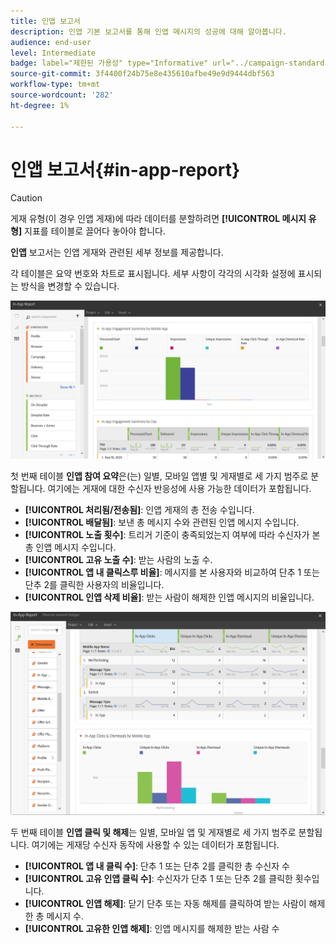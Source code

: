 ```yaml
---
title: 인앱 보고서
description: 인앱 기본 보고서를 통해 인앱 메시지의 성공에 대해 알아봅니다.
audience: end-user
level: Intermediate
badge: label="제한된 가용성" type="Informative" url="../campaign-standard-migration-home.md" tooltip="마이그레이션된 사용자 Campaign Standard으로 제한됨"
source-git-commit: 3f4400f24b75e8e435610afbe49e9d9444dbf563
workflow-type: tm+mt
source-wordcount: '282'
ht-degree: 1%

---
```


# 인앱 보고서{#in-app-report}

>[!CAUTION]
>
>게재 유형(이 경우 인앱 게재)에 따라 데이터를 분할하려면 **[!UICONTROL 메시지 유형]** 지표를 테이블로 끌어다 놓아야 합니다.

**인앱** 보고서는 인앱 게재와 관련된 세부 정보를 제공합니다.

각 테이블은 요약 번호와 차트로 표시됩니다. 세부 사항이 각각의 시각화 설정에 표시되는 방식을 변경할 수 있습니다.

![](assets/inapp_report.png)

첫 번째 테이블 **인앱 참여 요약**&#x200B;은(는) 일별, 모바일 앱별 및 게재별로 세 가지 범주로 분할됩니다. 여기에는 게재에 대한 수신자 반응성에 사용 가능한 데이터가 포함됩니다.

* **[!UICONTROL 처리됨/전송됨]**: 인앱 게재의 총 전송 수입니다.
* **[!UICONTROL 배달됨]**: 보낸 총 메시지 수와 관련된 인앱 메시지 수입니다.
* **[!UICONTROL 노출 횟수]**: 트리거 기준이 충족되었는지 여부에 따라 수신자가 본 총 인앱 메시지 수입니다.
* **[!UICONTROL 고유 노출 수]**: 받는 사람의 노출 수.
* **[!UICONTROL 앱 내 클릭스루 비율]**: 메시지를 본 사용자와 비교하여 단추 1 또는 단추 2를 클릭한 사용자의 비율입니다.
* **[!UICONTROL 인앱 삭제 비율]**: 받는 사람이 해제한 인앱 메시지의 비율입니다.

![](assets/inapp_report_1.png)

두 번째 테이블 **인앱 클릭 및 해제**&#x200B;는 일별, 모바일 앱 및 게재별로 세 가지 범주로 분할됩니다. 여기에는 게재당 수신자 동작에 사용할 수 있는 데이터가 포함됩니다.

* **[!UICONTROL 앱 내 클릭 수]**: 단추 1 또는 단추 2를 클릭한 총 수신자 수
* **[!UICONTROL 고유 인앱 클릭 수]**: 수신자가 단추 1 또는 단추 2를 클릭한 횟수입니다.
* **[!UICONTROL 인앱 해제]**: 닫기 단추 또는 자동 해제를 클릭하여 받는 사람이 해제한 총 메시지 수.
* **[!UICONTROL 고유한 인앱 해제]**: 인앱 메시지를 해제한 받는 사람 수

